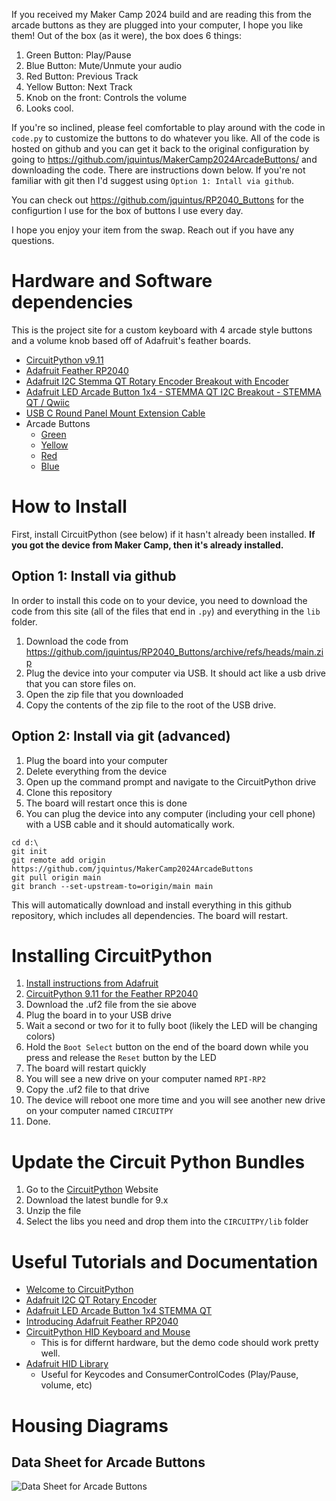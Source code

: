 If you received my Maker Camp 2024 build and are reading this from the arcade buttons as they are plugged into your computer, I hope you like them! Out of the box (as it were), the box does 6 things:

1. Green Button: Play/Pause
2. Blue Button: Mute/Unmute your audio
3. Red Button: Previous Track
4. Yellow Button: Next Track
5. Knob on the front: Controls the volume
6. Looks cool.

If you're so inclined, please feel comfortable to play around with the code in `code.py` to customize the buttons to do whatever you like. All of the code is hosted on github and you can get it back to the original configuration by going to https://github.com/jquintus/MakerCamp2024ArcadeButtons/ and downloading the code. There are instructions down below. If you're not familiar with git then I'd suggest using `Option 1: Intall via github`.

You can check out https://github.com/jquintus/RP2040_Buttons for the configurtion I use for the box of buttons I use every day. 

I hope you enjoy your item from the swap. Reach out if you have any questions.

# Hardware and Software dependencies
This is the project site for a custom keyboard with 4 arcade style buttons and a volume knob based off of Adafruit's feather boards.

* [CircuitPython v9.11](https://circuitpython.org/board/adafruit_feather_rp2040/)
* [Adafruit Feather RP2040](https://www.adafruit.com/product/4884)
* [Adafruit I2C Stemma QT Rotary Encoder Breakout with Encoder](https://www.adafruit.com/product/5880)
* [Adafruit LED Arcade Button 1x4 - STEMMA QT I2C Breakout - STEMMA QT / Qwiic](https://www.adafruit.com/product/5296)
* [USB C Round Panel Mount Extension Cable](https://www.adafruit.com/product/4218)
* Arcade Buttons
    * [Green](https://www.adafruit.com/product/3487)
    * [Yellow](https://www.adafruit.com/product/3488)
    * [Red](https://www.adafruit.com/product/3489)
    * [Blue](https://www.adafruit.com/product/3490)

# How to Install
First, install CircuitPython (see below) if it hasn't already been installed. **If you got the device from Maker Camp, then it's already installed.**

## Option 1: Install via github
In order to install this code on to your device, you need to download the code from this site (all of the files that end in `.py`) and everything in the `lib` folder. 

1. Download the code from https://github.com/jquintus/RP2040_Buttons/archive/refs/heads/main.zip
2. Plug the device into your computer via USB. It should act like a usb drive that you can store files on.
4. Open the zip file that you downloaded
5. Copy the contents of the zip file to the root of the USB drive.

## Option 2: Install via git (advanced)
1. Plug the board into your computer
2. Delete everything from the device
3. Open up the command prompt and navigate to the CircuitPython drive
4. Clone this repository
5. The board will restart once this is done
6. You can plug the device into any computer (including your cell phone) with a
   USB cable and it should automatically work.

```batch
cd d:\
git init
git remote add origin https://github.com/jquintus/MakerCamp2024ArcadeButtons
git pull origin main
git branch --set-upstream-to=origin/main main
```

This will automatically download and install everything in this github
repository, which includes all dependencies. The board will restart.

# Installing CircuitPython

1. [Install instructions from Adafruit](https://learn.adafruit.com/welcome-to-circuitpython/installing-circuitpython)
2. [CircuitPython 9.11 for the Feather RP2040](https://circuitpython.org/board/adafruit_feather_rp2040/)
3. Download the .uf2 file from the sie above
4. Plug the board in to your USB drive
5. Wait a second or two for it to fully boot (likely the LED will be changing colors)
6. Hold the `Boot Select` button on the end of the board down while you press and release the `Reset` button by the LED
7. The board will restart quickly
8. You will see a new drive on your computer named `RPI-RP2`
9. Copy the .uf2 file to that drive
10. The device will reboot one more time and you will see another new drive on your computer named `CIRCUITPY`
11. Done.

# Update the Circuit Python Bundles

1. Go to the [CircuitPython](https://circuitpython.org/libraries) Website
2. Download the latest bundle for 9.x
3. Unzip the file
4. Select the libs you need and drop them into the `CIRCUITPY/lib` folder

# Useful Tutorials and Documentation

* [Welcome to CircuitPython](https://learn.adafruit.com/welcome-to-circuitpython/overview)
* [Adafruit I2C QT Rotary Encoder](https://learn.adafruit.com/adafruit-i2c-qt-rotary-encoder/python-circuitpython)
* [Adafruit LED Arcade Button 1x4 STEMMA QT](https://learn.adafruit.com/adafruit-led-arcade-button-qt)
* [Introducing Adafruit Feather RP2040](https://learn.adafruit.com/adafruit-feather-rp2040-pico/overview)
* [CircuitPython HID Keyboard and Mouse](https://learn.adafruit.com/adafruit-feather-m0-express-designed-for-circuit-python-circuitpython/circuitpython-hid-keyboard-and-mouse)
    * This is for differnt hardware, but the demo code should work pretty well.
* [Adafruit HID Library](https://docs.circuitpython.org/projects/hid/en/latest/)
    * Useful for Keycodes and ConsumerControlCodes (Play/Pause, volume, etc)
 
# Housing Diagrams
## Data Sheet for Arcade Buttons
![Data Sheet for Arcade Buttons](https://github.com/user-attachments/assets/26038298-0e7b-44b6-8844-da17a81cbcfe)
